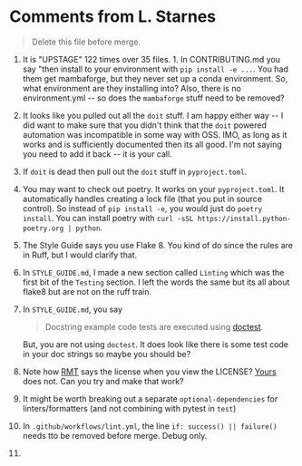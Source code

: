 # Comments from L. Starnes

> Delete this file before merge.

1. It is "UPSTAGE" 122 times over 35 files. 1. In CONTRIBUTING.md you say "then install to your environment with `pip install -e ...`. You had them get mambaforge, but they never set up a conda environment. So, what environment are they installing into? Also, there is no environment.yml -- so does  the `mambaforge` stuff need to be removed? 
1. It looks like you pulled out all the `doit` stuff. I am happy either way -- I did want to make sure that you didn't think that the `doit` powered automation was incompatible in some way with OSS. IMO, as long as it works and is sufficiently documented then its all good. I'm not saying you need to add it back -- it is your call.
1. If `doit` is dead then pull out the `doit` stuff in `pyproject.toml`.
1. You may want to check out poetry. It works on your `pyproject.toml`. It automatically handles creating a lock file (that you put in source control). So instead of `pip install -e`, you would just do `poetry install`. You can install poetry with `curl -sSL https://install.python-poetry.org | python`.
1. The Style Guide says you use Flake 8. You kind of do since the rules are in Ruff, but I would clarify that.
1. In `STYLE_GUIDE.md`, I made a new section called `Linting` which was the first bit of the `Testing` section. I left the words the same but its all about flake8 but are not on the ruff train.
1. In `STYLE_GUIDE.md`, you say
    > Docstring example code tests are executed using [doctest](https://docs.python.org/3/library/doctest.html).

    But, you are not using `doctest`. It does look like there is some test code in your doc strings so maybe you should be?
1. Note how [RMT](https://github.com/gtri/rapid-modeling-tools/blob/master/LICENSE) says the license when you view the LICENSE? [Yours](https://github.com/JamesArruda/upstage/blob/main/LICENSE) does not. Can you try and make that work?
1. It might be worth breaking out a separate `optional-dependencies` for linters/formatters (and not combining with pytest in `test`)
1. In `.github/workflows/lint.yml`, the line `if: success() || failure()` needs tto be removed before merge. Debug only.
1. 